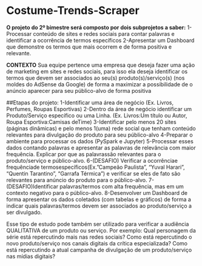 # Costume-Trends-Scraper

**O projeto do 2º bimestre será composto por dois subprojetos a saber:**
1-Processar conteúdo de sites e redes sociais para contar palavras e identificar a ocorrência de termos específicos
2-Apresentar  um  Dashboard  que  demonstre  os  termos  que  mais  ocorrem  e  de forma positiva e relevante.

**CONTEXTO** Sua equipe pertence uma empresa que deseja fazer uma ação de marketing em sites e redes sociais, para isso ela deseja identificar os termos que devem ser associados ao seu(s) produto(s)/serviço(s) (nos moldes do AdSense da Google) de forma a maximizar a possibilidade de o anúncio aparecer para seu público-alvo de forma positiva

##Etapas do projeto:
1-Identificar uma área de negócio (Ex. Livros, Perfumes, Roupas Esportivas)
2-Dentro  da  área  de  negócio  identificar  um  Produto/Serviço  específico  ou  uma Linha. (Ex. Livros:Um título ou Autor, Roupa Esportiva:Camisas deTime)
3-Identificar pelo menos 20 sites (páginas dinâmicas) e pelo menos 1(uma) rede social  que  tenham  conteúdo  relevantes  para  divulgação  do  produto  para  seu público-alvo
4-Preparar o ambiente para processar os dados (PySpark e Jupyter)
5-Processar esses dados contando palavras e apresentar as palavras de relevância com  maior  frequência.  Explicar  por  que  as palavrassão  relevantes  para  o produto/serviço e público-alvo.
6-(DESAFIO) Verificar   a   ocorrênciae   frequênciade termosespecíficos(Ex.”Campeão Paulista”, “Yuval Harari”, “Quentin Tarantino”, “Garrafa Térmica”) e verificar se eles de fato são relevantes para anúncio do produto para o público-alvo.
7-(DESAFIO)Identificar palavras/termos com alta frequência, mas em um contexto negativo para o público-alvo.
8-Desenvolver um Dashboard de forma apresentar os dados coletados (com tabelas e  gráficos)  de  forma  a  indicar  quais  palavras/termos  devem  ser  associados  ao produto/serviço a ser divulgado.

Esse tipo de estudo pode também ser utilizado para verificar a audiência QUALITATIVA de um produto ou serviço. Por exemplo: Qual personagem da série está repercutindo mais  nas  redes  sociais?  Como  está  repercutindo  o  novo  produto/serviço  nos  canais digitais  da  crítica  especializada?  Como  está  repercutindo  a  atual  campanha  de divulgação de um produto/serviço nas mídias digitais?
